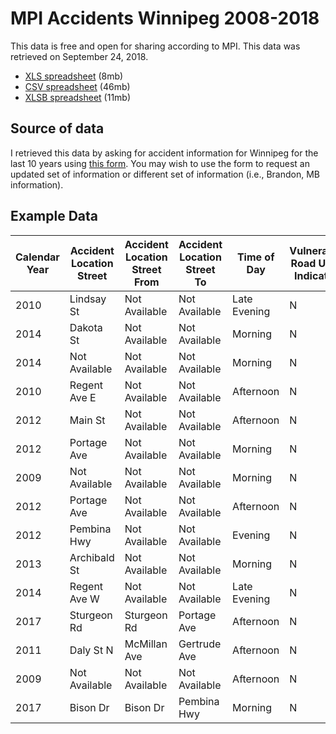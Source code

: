 # MPI Accidents Winnipeg 2008-2018

This data is free and open for sharing according to MPI. This data was retrieved on September 24, 2018.

* [XLS spreadsheet](/mpi_accidents_winnipeg_2008_to_2018.xls) (8mb)
* [CSV spreadsheet](/mpi_accidents_winnipeg_2008_to_2018.csv) (46mb)
* [XLSB spreadsheet](/mpi_accidents_winnipeg_2008_to_2018.xlsb) (11mb)

## Source of data

I retrieved this data by asking for accident information for Winnipeg for the last 10 years using [this form](https://apps.mpi.mb.ca/english/contact/s_contact/inquiries.asp). You may wish to use the form to request an updated set of information or different set of information (i.e., Brandon, MB information).

## Example Data

Calendar Year|Accident Location Street|Accident Location Street From|Accident Location Street To|Time of Day|Vulnerable Road User Indicator|Injury Indicator|Peril
----|----------|-------------|-------------|------------|-|-|---------
2010|Lindsay St|Not Available|Not Available|Late Evening|N|N|Collision
2014|Dakota St|Not Available|Not Available|Morning|N|N|Collision
2014|Not Available|Not Available|Not Available|Morning|N|N|Collision
2010|Regent Ave E|Not Available|Not Available|Afternoon|N|N|Collision
2012|Main St|Not Available|Not Available|Afternoon|N|N|Collision
2012|Portage Ave|Not Available|Not Available|Morning|N|N|Collision
2009|Not Available|Not Available|Not Available|Morning|N|N|Collision
2012|Portage Ave|Not Available|Not Available|Afternoon|N|N|Collision
2012|Pembina Hwy|Not Available|Not Available|Evening|N|Y|Collision
2013|Archibald St|Not Available|Not Available|Morning|N|N|Collision
2014|Regent Ave W|Not Available|Not Available|Late Evening|N|N|Collision
2017|Sturgeon Rd|Sturgeon Rd|Portage Ave|Afternoon|N|N|Collision
2011|Daly St N|McMillan Ave|Gertrude Ave|Afternoon|N|N|Collision
2009|Not Available|Not Available|Not Available|Afternoon|N|N|Collision
2017|Bison Dr|Bison Dr|Pembina Hwy|Morning|N|N|Collision

